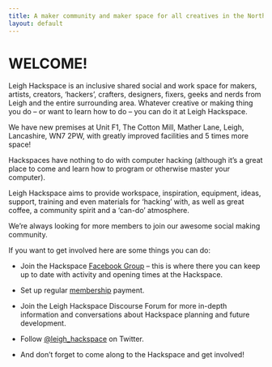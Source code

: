 ```yaml
---
title: A maker community and maker space for all creatives in the North West UK
layout: default
---
```


# WELCOME!

Leigh Hackspace is an  inclusive shared social and work space for makers, artists, creators, ‘hackers’, crafters, designers, fixers, geeks and nerds from Leigh and the entire surrounding area. Whatever creative or making thing you do – or want to learn how to do – you can do it at Leigh Hackspace.

We have new premises at Unit F1, The Cotton Mill, Mather Lane, Leigh, Lancashire, WN7 2PW, with greatly improved facilities and 5 times more space!

Hackspaces have nothing to do with computer hacking (although it’s a great place to come and learn how to program or otherwise master your computer).

Leigh Hackspace aims to provide workspace, inspiration, equipment, ideas, support, training and even materials for ‘hacking’ with, as well as great coffee, a community spirit and a ‘can-do’ atmosphere.

We’re always looking for more members to join our awesome social making community.

If you want to get involved here are some things you can do:

- Join the Hackspace [Facebook Group](bit.ly/leighhack) – this is where there you can keep up to date with activity and opening times at the Hackspace.

- Set up regular [membership](/membership#full) payment.

- Join the Leigh Hackspace Discourse Forum for more in-depth information and conversations about Hackspace planning and future development.

- Follow [@leigh_hackspace](https://twitter.com/leigh_hackspace) on Twitter.

- And don’t forget to come along to the Hackspace and get involved!
